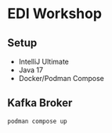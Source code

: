 # EDI Workshop
## Setup
- IntelliJ Ultimate
- Java 17
- Docker/Podman Compose

## Kafka Broker
```
podman compose up
```
